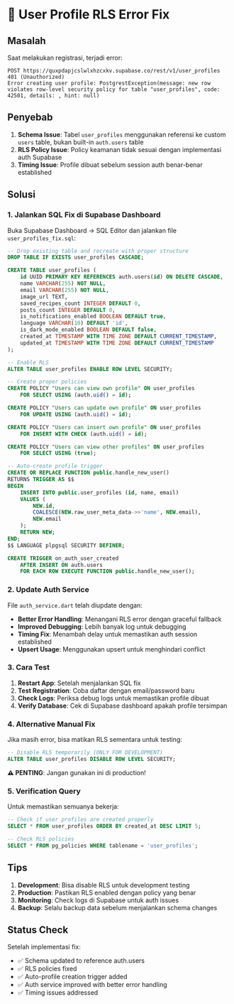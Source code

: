 # 🔧 User Profile RLS Error Fix

## Masalah

Saat melakukan registrasi, terjadi error:

```
POST https://quxpdapjcslwlxhzcxkv.supabase.co/rest/v1/user_profiles 401 (Unauthorized)
Error creating user profile: PostgrestException(message: new row violates row-level security policy for table "user_profiles", code: 42501, details: , hint: null)
```

## Penyebab

1. **Schema Issue**: Tabel `user_profiles` menggunakan referensi ke custom `users` table, bukan built-in `auth.users` table
2. **RLS Policy Issue**: Policy keamanan tidak sesuai dengan implementasi auth Supabase
3. **Timing Issue**: Profile dibuat sebelum session auth benar-benar established

## Solusi

### 1. Jalankan SQL Fix di Supabase Dashboard

Buka Supabase Dashboard → SQL Editor dan jalankan file `user_profiles_fix.sql`:

```sql
-- Drop existing table and recreate with proper structure
DROP TABLE IF EXISTS user_profiles CASCADE;

CREATE TABLE user_profiles (
    id UUID PRIMARY KEY REFERENCES auth.users(id) ON DELETE CASCADE,
    name VARCHAR(255) NOT NULL,
    email VARCHAR(255) NOT NULL,
    image_url TEXT,
    saved_recipes_count INTEGER DEFAULT 0,
    posts_count INTEGER DEFAULT 0,
    is_notifications_enabled BOOLEAN DEFAULT true,
    language VARCHAR(10) DEFAULT 'id',
    is_dark_mode_enabled BOOLEAN DEFAULT false,
    created_at TIMESTAMP WITH TIME ZONE DEFAULT CURRENT_TIMESTAMP,
    updated_at TIMESTAMP WITH TIME ZONE DEFAULT CURRENT_TIMESTAMP
);

-- Enable RLS
ALTER TABLE user_profiles ENABLE ROW LEVEL SECURITY;

-- Create proper policies
CREATE POLICY "Users can view own profile" ON user_profiles
    FOR SELECT USING (auth.uid() = id);

CREATE POLICY "Users can update own profile" ON user_profiles
    FOR UPDATE USING (auth.uid() = id);

CREATE POLICY "Users can insert own profile" ON user_profiles
    FOR INSERT WITH CHECK (auth.uid() = id);

CREATE POLICY "Users can view other profiles" ON user_profiles
    FOR SELECT USING (true);

-- Auto-create profile trigger
CREATE OR REPLACE FUNCTION public.handle_new_user()
RETURNS TRIGGER AS $$
BEGIN
    INSERT INTO public.user_profiles (id, name, email)
    VALUES (
        NEW.id,
        COALESCE(NEW.raw_user_meta_data->>'name', NEW.email),
        NEW.email
    );
    RETURN NEW;
END;
$$ LANGUAGE plpgsql SECURITY DEFINER;

CREATE TRIGGER on_auth_user_created
    AFTER INSERT ON auth.users
    FOR EACH ROW EXECUTE FUNCTION public.handle_new_user();
```

### 2. Update Auth Service

File `auth_service.dart` telah diupdate dengan:

- **Better Error Handling**: Menangani RLS error dengan graceful fallback
- **Improved Debugging**: Lebih banyak log untuk debugging
- **Timing Fix**: Menambah delay untuk memastikan auth session established
- **Upsert Usage**: Menggunakan upsert untuk menghindari conflict

### 3. Cara Test

1. **Restart App**: Setelah menjalankan SQL fix
2. **Test Registration**: Coba daftar dengan email/password baru
3. **Check Logs**: Periksa debug logs untuk memastikan profile dibuat
4. **Verify Database**: Cek di Supabase dashboard apakah profile tersimpan

### 4. Alternative Manual Fix

Jika masih error, bisa matikan RLS sementara untuk testing:

```sql
-- Disable RLS temporarily (ONLY FOR DEVELOPMENT)
ALTER TABLE user_profiles DISABLE ROW LEVEL SECURITY;
```

**⚠️ PENTING**: Jangan gunakan ini di production!

### 5. Verification Query

Untuk memastikan semuanya bekerja:

```sql
-- Check if user profiles are created properly
SELECT * FROM user_profiles ORDER BY created_at DESC LIMIT 5;

-- Check RLS policies
SELECT * FROM pg_policies WHERE tablename = 'user_profiles';
```

## Tips

1. **Development**: Bisa disable RLS untuk development testing
2. **Production**: Pastikan RLS enabled dengan policy yang benar
3. **Monitoring**: Check logs di Supabase untuk auth issues
4. **Backup**: Selalu backup data sebelum menjalankan schema changes

## Status Check

Setelah implementasi fix:

- ✅ Schema updated to reference auth.users
- ✅ RLS policies fixed
- ✅ Auto-profile creation trigger added
- ✅ Auth service improved with better error handling
- ✅ Timing issues addressed
